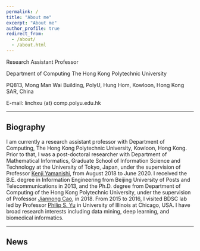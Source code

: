 ```yaml
---
permalink: /
title: "About me"
excerpt: "About me"
author_profile: true
redirect_from: 
  - /about/
  - /about.html
---
```


Research Assistant Professor

Department of Computing
The Hong Kong Polytechnic University

PQ813, Mong Man Wai Building, PolyU,
Hung Hom, Kowloon, Hong Kong SAR, China

E-mail: linchxu (at) comp.polyu.edu.hk

___
## Biography

I am currently a research assistant professor with Department of Computing, The Hong Kong Polytechnic University, Kowloon, Hong Kong. Prior to that, I was a post-doctoral researcher with Department of Mathematical Informatics, Graduate School of Information Science and Technology at the University of Tokyo, Japan, under the supervision of Professor <a href="http://www.ibis.t.u-tokyo.ac.jp/yamanishi/index_e.html">Kenji Yamanishi</a>, from August 2018 to June 2020. I received the B.E. degree in Information Engineering from Beijing University of Posts and Telecommunications in 2013, and the Ph.D. degree from Department of Computing of the Hong Kong Polytechnic University, under the supervision of Professor <a href="http://www4.comp.polyu.edu.hk/~csjcao/">Jiannong Cao</a>, in 2018. From 2015 to 2016, I visited BDSC lab led by Professor <a href="https://www.cs.uic.edu/PSYu/">Philip S. Yu</a> in University of Illinois at Chicago, USA. I have broad research interests including data mining, deep learning, and biomedical informatics.

___
## News

